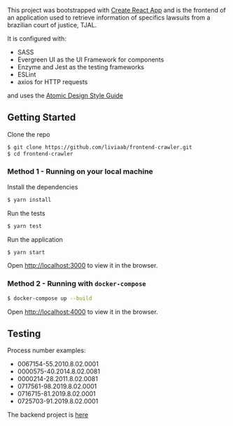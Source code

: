 This project was bootstrapped with [Create React App](https://github.com/facebook/create-react-app) and is the frontend of an application used to retrieve information of specifics lawsuits from a brazilian court of justice, TJAL.

It is configured with:
- SASS
- Evergreen UI as the UI Framework for components
- Enzyme and Jest as the testing frameworks
- ESLint
- axios for HTTP requests

and uses the [Atomic Design Style Guide](https://github.com/danilowoz/react-atomic-design)

## Getting Started

Clone the repo
```sh
$ git clone https://github.com/liviaab/frontend-crawler.git
$ cd frontend-crawler
```


### Method 1 - Running on your local machine

Install the dependencies
```sh
$ yarn install
```

Run the tests
```sh
$ yarn test
```

Run the application
```sh
$ yarn start
```
Open [http://localhost:3000](http://localhost:3000) to view it in the browser.


### Method 2 - Running with `docker-compose`

```sh
$ docker-compose up --build
```

Open [http://localhost:4000](http://localhost:4000) to view it in the browser.


## Testing

Process number examples:

- 0067154-55.2010.8.02.0001
- 0000575-40.2014.8.02.0081
- 0000214-28.2011.8.02.0081
- 0717561-98.2019.8.02.0001
- 0716715-81.2019.8.02.0001
- 0725703-91.2019.8.02.0001

The backend project is [here](https://github.com/liviaab/backend-crawler)



<!--
### To Do
#### Deployment
See the section about [deployment](https://facebook.github.io/create-react-app/docs/deployment) for more information.

Useful links:

https://facebook.github.io/create-react-app/docs/deployment

https://devcenter.heroku.com/articles/github-integration
-->

